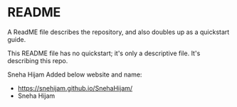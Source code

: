 # README

A ReadME file describes the repository, and also doubles up as a quickstart guide.

This README file has no quickstart; it's only a descriptive file. It's describing this repo.

Sneha Hijam
Added below website and name:
- https://snehijam.github.io/SnehaHijam/
- Sneha Hijam